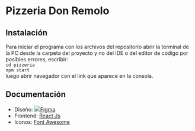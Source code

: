 # Pizzeria Don Remolo
## Instalación
Para iniciar el programa con los archivos del repositorio abrir la terminal de la PC desde la carpeta del proyecto y no del IDE o del editor de código por posibles errores, escribir: <br>
```cd pizzeria```<br>
```npm start```<br>
luego abrir navegador con el link que aparece en la consola.
## Documentación
- Diseño: <img src="https://img.icons8.com/color/16/000000/figma--v1.png"/>[Figma](https://www.figma.com/file/O9gJZl5IHlSs5aJGEo27v8/Pizzería?node-id=17%3A2)
- Frontend: [React Js](https://es.reactjs.org/ "React Js")
- Iconos: [Font Awesome](https://react-icons.github.io/react-icons/icons?name=fa "Font Awesome")
<!-- ## Autores
- Alejandro Zapata
- Robert
- Ornella Meneghini
- Thay
- Agreguense por fa!!
## Licencia
El proyecto es open-source. -->
